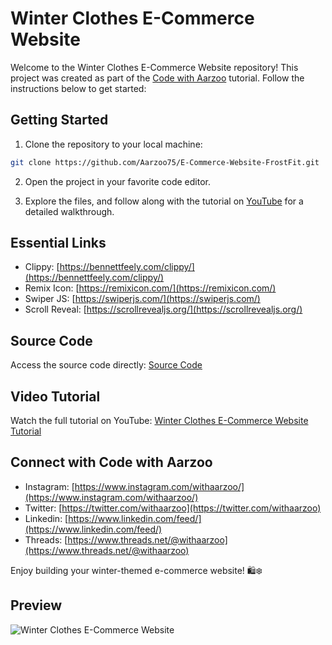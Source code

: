 # Winter Clothes E-Commerce Website

Welcome to the Winter Clothes E-Commerce Website repository! This project was created as part of the [Code with Aarzoo](https://www.youtube.com/@codewithaarzoo) tutorial. Follow the instructions below to get started:

## Getting Started

1. Clone the repository to your local machine:

```bash
git clone https://github.com/Aarzoo75/E-Commerce-Website-FrostFit.git
```

2. Open the project in your favorite code editor.

3. Explore the files, and follow along with the tutorial on [YouTube](https://youtu.be/hwvjhS5Ut_k) for a detailed walkthrough.

## Essential Links

- Clippy: [https://bennettfeely.com/clippy/](https://bennettfeely.com/clippy/)
- Remix Icon: [https://remixicon.com/](https://remixicon.com/)
- Swiper JS: [https://swiperjs.com/](https://swiperjs.com/)
- Scroll Reveal: [https://scrollrevealjs.org/](https://scrollrevealjs.org/)

## Source Code

Access the source code directly: [Source Code](https://github.com/your-username/winter-clothes-ecommerce/tree/main/src)

## Video Tutorial

Watch the full tutorial on YouTube: [Winter Clothes E-Commerce Website Tutorial](https://youtu.be/hwvjhS5Ut_k)

## Connect with Code with Aarzoo

- Instagram: [https://www.instagram.com/withaarzoo/](https://www.instagram.com/withaarzoo/)
- Twitter: [https://twitter.com/withaarzoo](https://twitter.com/withaarzoo)
- Linkedin: [https://www.linkedin.com/feed/](https://www.linkedin.com/feed/)
- Threads: [https://www.threads.net/@withaarzoo](https://www.threads.net/@withaarzoo)

Enjoy building your winter-themed e-commerce website! 🛍️❄️

## Preview
![Winter Clothes E-Commerce Website](https://github.com/Aarzoo75/E-Commerce-Website-FrostFit/assets/59678435/5c390675-bc87-40c0-995a-7a4164ab625d)
